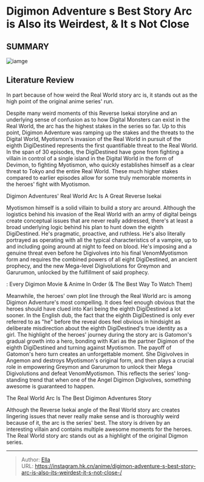 # Digimon Adventure s Best Story Arc is Also its Weirdest, &amp; It s Not Close 


## SUMMARY 

![iamge](https://static1.srcdn.com/wordpress/wp-content/uploads/2022/12/digimon-adventure.jpeg)

## Literature Review

In part because of how weird the Real World story arc is, it stands out as the high point of the original anime series&#39; run.





Despite many weird moments of this Reverse Isekai storyline and an underlying sense of confusion as to how Digital Monsters can exist in the Real World, the arc has the highest stakes in the series so far. Up to this point, Digimon Adventure was ramping up the stakes and the threats to the Digital World, Myotismon&#39;s invasion of the Real World in pursuit of the eighth DigiDestined represents the first quantifiable threat to the Real World. In the span of 30 episodes, the DigiDestined have gone from fighting a villain in control of a single island in the Digital World in the form of Devimon, to fighting Myotismon, who quickly establishes himself as a clear threat to Tokyo and the entire Real World. These much higher stakes compared to earlier episodes allow for some truly memorable moments in the heroes&#39; fight with Myotismon.





 Digimon Adventures&#39; Real World Arc Is A Great Reverse Isekai 
          

Myotismon himself is a solid villain to build a story arc around. Although the logistics behind his invasion of the Real World with an army of digital beings create conceptual issues that are never really addressed, there&#39;s at least a broad underlying logic behind his plan to hunt down the eighth DigiDestined. He&#39;s pragmatic, proactive, and ruthless. He&#39;s also literally portrayed as operating with all the typical characteristics of a vampire, up to and including going around at night to feed on blood. He&#39;s imposing and a genuine threat even before he Digivolves into his final VenomMyotismon form and requires the combined powers of all eight DigiDestined, an ancient prophecy, and the new Mega-level Digivolutions for Greymon and Garurumon, unlocked by the fulfillment of said prophecy.




 : Every Digimon Movie &amp; Anime In Order (&amp; The Best Way To Watch Them)

Meanwhile, the heroes&#39; own plot line through the Real World arc is among Digimon Adventure&#39;s most compelling. It does feel enough obvious that the heroes should have clued into Kari being the eighth DigiDestined a lot sooner. In the English dub, the fact that the eighth DigiDestined is only ever referred to as &#34;he&#34; before the reveal does feel obvious in hindsight as deliberate misdirection about the eighth DigiDestined&#39;s true identity as a girl. The highlight of the heroes&#39; journey during the story arc is Gatomon&#39;s gradual growth into a hero, bonding with Kari as the partner Digimon of the eighth DigiDestined and turning against Myotismon. The payoff of Gatomon&#39;s hero turn creates an unforgettable moment. She Digivolves in Angemon and destroys Myotismon&#39;s original form, and then plays a crucial role in empowering Greymon and Garurumon to unlock their Mega Digivolutions and defeat VenomMyotismon. This reflects the series&#39; long-standing trend that when one of the Angel Digimon Digivolves, something awesome is guaranteed to happen.






 The Real World Arc Is The Best Digimon Adventures Story 
          

Although the Reverse Isekai angle of the Real World story arc creates lingering issues that never really make sense and is thoroughly weird because of it, the arc is the series&#39; best. The story is driven by an interesting villain and contains multiple awesome moments for the heroes. The Real World story arc stands out as a highlight of the original Digmon series.



 

---

> Author: [Ella](https://instagram.hk.cn/)  
> URL: https://instagram.hk.cn/anime/digimon-adventure-s-best-story-arc-is-also-its-weirdest-it-s-not-close-/  

